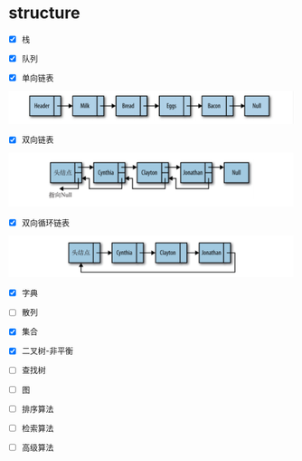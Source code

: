 # structure

- [x] 栈

- [x] 队列
 
- [x] 单向链表

<img src="./asset/one-way-list.png" alt="单向链表图" title="单向链表图">


- [x] 双向链表

<img src="./asset/two-way-list.png" alt="双向链表图" title="双向链表图" />

- [x] 双向循环链表

<img src="./asset/circular-list.png" alt="循环链表" title="循环链表" />

- [x] 字典

- [ ] 散列

- [x] 集合

- [x] 二叉树-非平衡

- [ ] 查找树

- [ ] 图

- [ ] 排序算法

- [ ] 检索算法

- [ ] 高级算法

